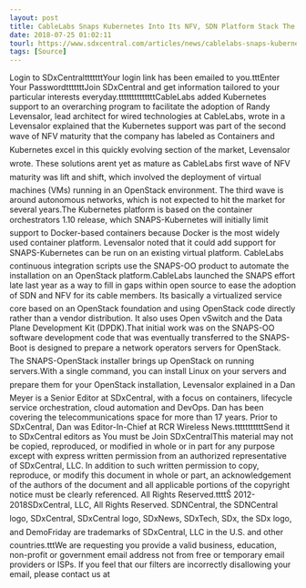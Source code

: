 ```yaml
---
layout: post
title: CableLabs Snaps Kubernetes Into Its NFV, SDN Platform Stack The SNAPS-Kubernetes platform helps to deliver virtual network functions...
date: 2018-07-25 01:02:11
tourl: https://www.sdxcentral.com/articles/news/cablelabs-snaps-kubernetes-into-its-nfv-sdn-platform-stack/2018/07/
tags: [Source]
---
```

Login to SDxCentraltttttttYour login link has been emailed to you.tttEnter Your PasswordtttttttJoin SDxCentral and get information tailored to your particular interests everyday.ttttttttttttttCableLabs added Kubernetes support to an overarching program to facilitate the adoption of Randy Levensalor, lead architect for wired technologies at CableLabs, wrote in a Levensalor explained that the Kubernetes support was part of the second wave of NFV maturity that the company has labeled as Containers and Kubernetes excel in this quickly evolving section of the market, Levensalor wrote. These solutions arent yet as mature as CableLabs first wave of NFV maturity was lift and shift, which involved the deployment of virtual machines (VMs) running in an OpenStack environment. The third wave is around autonomous networks, which is not expected to hit the market for several years.The Kubernetes platform is based on the container orchestrators 1.10 release, which SNAPS-Kubernetes will initially limit support to Docker-based containers because Docker is the most widely used container platform. Levensalor noted that it could add support for SNAPS-Kubernetes can be run on an existing virtual platform. CableLabs continuous integration scripts use the SNAPS-OO product to automate the installation on an OpenStack platform.CableLabs launched the SNAPS effort late last year as a way to fill in gaps within open source to ease the adoption of SDN and NFV for its cable members. Its basically a virtualized service core based on an OpenStack foundation and using OpenStack code directly rather than a vendor distribution. It also uses Open vSwitch and the Data Plane Development Kit (DPDK).That initial work was on the SNAPS-OO software development code that was eventually transferred to the SNAPS-Boot is designed to prepare a network operators servers for OpenStack. The SNAPS-OpenStack installer brings up OpenStack on running servers.With a single command, you can install Linux on your servers and prepare them for your OpenStack installation, Levensalor explained in a Dan Meyer is a Senior Editor at SDxCentral, with a focus on containers, lifecycle service orchestration, cloud automation and DevOps. Dan has been covering the telecommunications space for more than 17 years. Prior to SDxCentral, Dan was Editor-In-Chief at RCR Wireless News.tttttttttttSend it to SDxCentral editors as You must be Join SDxCentralThis material may not be copied, reproduced, or modified in whole or in part for any purpose except with express written permission from an authorized representative of SDxCentral, LLC. In addition to such written permission to copy, reproduce, or modify this document in whole or part, an acknowledgement of the authors of the document and all applicable portions of the copyright notice must be clearly referenced. All Rights Reserved.ttttŠ 2012-2018SDxCentral, LLC, All Rights Reserved. SDNCentral, the SDNCentral logo, SDxCentral, SDxCentral logo, SDxNews, SDxTech, SDx, the SDx logo, and DemoFriday are trademarks of SDxCentral, LLC in the U.S. and other countries.tttWe are requesting you provide a valid business, education, non-profit or government email address not from free or temporary email providers or ISPs. If you feel that our filters are incorrectly disallowing your email, please contact us at 